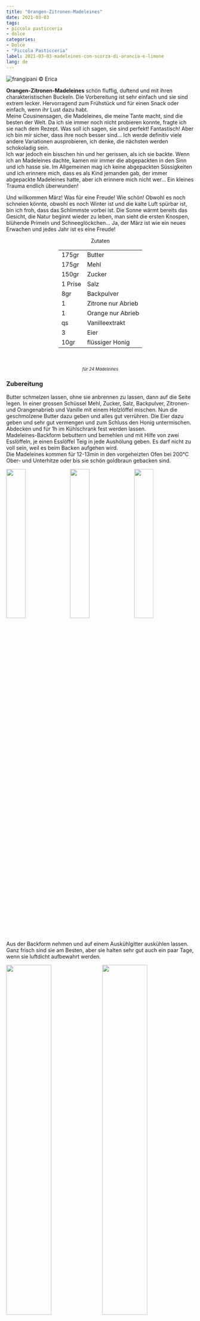 ```yaml
---
title: "Orangen-Zitronen-Madeleines"
date: 2021-03-03
tags: 
- piccola pasticceria
- dolce
categories:
- Dolce
- "Piccola Pasticceria"
label: 2021-03-03-madeleines-con-scorza-di-arancia-e-limone
lang: de 
---
```

![](../2021-03-03-madeleines-con-scorza-di-arancia-e-limone/header.jpeg "frangipani © Erica")

**Orangen-Zitronen-Madeleines** schön fluffig, duftend und mit ihren charakteristischen Buckeln. Die Vorbereitung ist sehr einfach und sie sind extrem lecker. Hervorragend zum Frühstück und für einen Snack oder einfach, wenn ihr Lust dazu habt.
<br />
Meine Cousinen ​​sagen, die Madeleines, die meine Tante macht, sind die besten der Welt. Da ich sie immer noch nicht probieren konnte, fragte ich sie nach dem Rezept. Was soll ich sagen, sie sind perfekt! Fantastisch! Aber ich bin mir sicher, dass ihre noch besser sind... Ich werde definitiv viele andere Variationen ausprobieren, ich denke, die nächsten werden schokoladig sein.
<br />
Ich war jedoch ein bisschen hin und her gerissen, als ich sie backte. Wenn ich an Madeleines dachte, kamen mir immer die abgepackten in den Sinn und ich hasse sie. Im Allgemeinen mag ich keine abgepackten Süssigkeiten und ich erinnere mich, dass es als Kind jemanden gab, der immer abgepackte Madeleines hatte, aber ich erinnere mich nicht wer... Ein kleines Trauma endlich überwunden!

Und willkommen März! Was für eine Freude! Wie schön! Obwohl es noch schneien könnte, obwohl es noch Winter ist und die kalte Luft spürbar ist, bin ich froh, dass das Schlimmste vorbei ist. Die Sonne wärmt bereits das Gesicht, die Natur beginnt wieder zu leben, man sieht die ersten Knospen, blühende Primeln und Schneeglöckchen... Ja, der März ist wie ein neues Erwachen und jedes Jahr ist es eine Freude!

<div id="wrapper" style="text-align: center">
  <div id="yourdiv" style="display: inline-block;">
    <div class="ingredients" itemscope itemtype="http://schema.org/Recipe">
      <span itemprop="name" style="display:none;">Orangen-Zitronen-Madeleines</span>
      <span itemprop="recipeCategory" style="display:none;">Süsses</span>
      <img itemprop="image" style="display:none;" class="ignore-gallery-item" src="../2021-03-03-madeleines-con-scorza-di-arancia-e-limone/header.jpeg"/>
      <span itemprop="author" style="display:none;">Erica Raiano</span>
      <span itemprop="description" style="display:none;">Orangen-Zitronen-Madeleines schön fluffig, duftend und mit ihren charakteristischen Buckeln. Die Vorbereitung ist sehr einfach und sie sind extrem lecker.</span>
      <div class="ingredients-title">Zutaten</div>
      <table>
        <tbody>
          <tr itemprop="recipeIngredient">
            <td>175gr</td>
            <td>Butter</td>
          </tr>
          <tr itemprop="recipeIngredient">
            <td>175gr</td>
            <td>Mehl</td>
          </tr>
          <tr itemprop="recipeIngredient">
            <td>150gr</td>
            <td>Zucker</td>
          </tr>
          <tr itemprop="recipeIngredient">
            <td>1 Prise</td>
            <td>Salz</td>
          </tr>
          <tr itemprop="recipeIngredient">
            <td>8gr</td>
            <td>Backpulver</td>
          </tr>
          <tr itemprop="recipeIngredient">
            <td>1</td>
            <td>Zitrone nur Abrieb</td>
          </tr>
          <tr itemprop="recipeIngredient">
            <td>1</td>
            <td>Orange nur Abrieb</td>
          </tr>
          <tr itemprop="recipeIngredient">
            <td>qs</td>
            <td>Vanilleextrakt</td>
          </tr>
          <tr itemprop="recipeIngredient">
            <td>3</td>
            <td>Eier</td>
          </tr>
          <tr itemprop="recipeIngredient">
            <td>10gr</td>
            <td>flüssiger Honig</td>
          </tr>
        </tbody>
      </table>
      <br></br>
      <i class="pull-right" style="font-size: 80%;" itemprop="recipeYield">für 24 Madeleines</i>
    </div>
  </div>
</div>


<h3>
  <font color="grey">
    <i class="fa-solid fa-gears"></i>
  </font> Zubereitung
</h3>

Butter schmelzen lassen, ohne sie anbrennen zu lassen, dann auf die Seite legen. In einer grossen Schüssel Mehl, Zucker, Salz, Backpulver, Zitronen- und Orangenabrieb und Vanille mit einem Holzlöffel mischen. Nun die geschmolzene Butter dazu geben und alles gut verrühren. Die Eier dazu geben und sehr gut vermengen und zum Schluss den Honig untermischen. Abdecken und für 1h im Kühlschrank fest werden lassen.
<br />
Madeleines-Backform bebuttern und bemehlen und mit Hilfe von zwei Esslöffeln, je einen Esslöffel Teig in jede Aushölung geben. Es darf nicht zu voll sein, weil es beim Backen aufgehen wird.
<br />
Die Madeleines kommen für 12-13min in den vorgeheizten Ofen bei 200°C Ober- und Unterhitze oder bis sie schön goldbraun gebacken sind.
<p>
  <div style="width: 100%; margin-bottom: 0">
    <img style="float: left; width: 32%; margin-right: 1%;" src="../2021-03-03-madeleines-con-scorza-di-arancia-e-limone/impasto.jpeg" alt="" title="frangipani © Erica" />
    <img style="float: left; width: 32%; margin-right: 1%; margin-left: 1%;" src="../2021-03-03-madeleines-con-scorza-di-arancia-e-limone/teglia.jpeg" alt="" title="frangipani © Erica" />
    <img style="float: left; width: 32%; margin-left: 1%;" src="../2021-03-03-madeleines-con-scorza-di-arancia-e-limone/madeleines.jpeg" alt="" title="frangipani © Erica" />
    <div style="clear: both"></div>
  </div>
</p>

Aus der Backform nehmen und auf einem Auskühlgitter auskühlen lassen. Ganz frisch sind sie am Besten, aber sie halten sehr gut auch ein paar Tage, wenn sie luftdicht aufbewahrt werden.
<p>
  <div style="width: 100%; margin-bottom: 0">
    <img style="float: left; width: 49%; margin-right: 1%" src="../2021-03-03-madeleines-con-scorza-di-arancia-e-limone/risultato1.jpeg" alt="" title="frangipani © Erica" />
    <img style="float: left; width: 49%; margin-left: 1%" src="../2021-03-03-madeleines-con-scorza-di-arancia-e-limone/risultato2.jpeg" alt="" title="frangipani © Erica" />
    <div style="clear: both"></div>
  </div>
</p>

<p>
  <div style="width: 100%; margin-bottom: 0">
    <img style="float: left; width: 49%; margin-right: 1%" src="../2021-03-03-madeleines-con-scorza-di-arancia-e-limone/risultato3.jpeg" alt="" title="frangipani © Erica" />
    <img style="float: left; width: 49%; margin-left: 1%" src="../2021-03-03-madeleines-con-scorza-di-arancia-e-limone/risultato4.jpeg" alt="" title="frangipani © Erica" />
    <div style="clear: both"></div>
  </div>
</p>

![](../2021-03-03-madeleines-con-scorza-di-arancia-e-limone/risultato5.jpeg "frangipani © Erica")

<p>
  <div style="width: 100%; margin-bottom: 0">
    <img style="float: left; width: 49%; margin-right: 1%" src="../2021-03-03-madeleines-con-scorza-di-arancia-e-limone/risultato6.jpeg" alt="" title="frangipani © Erica" />
    <img style="float: left; width: 49%; margin-left: 1%" src="../2021-03-03-madeleines-con-scorza-di-arancia-e-limone/risultato7.jpeg" alt="" title="frangipani © Erica" />
    <div style="clear: both"></div>
  </div>
</p>

<p>
  <div style="width: 100%; margin-bottom: 0">
    <img style="float: left; width: 49%; margin-right: 1%" src="../2021-03-03-madeleines-con-scorza-di-arancia-e-limone/risultato8.jpeg" alt="" title="frangipani © Erica" />
    <img style="float: left; width: 49%; margin-left: 1%" src="../2021-03-03-madeleines-con-scorza-di-arancia-e-limone/risultato9.jpeg" alt="" title="frangipani © Erica" />
    <div style="clear: both"></div>
  </div>
</p>

![](../2021-03-03-madeleines-con-scorza-di-arancia-e-limone/risultato10.jpeg "frangipani © Erica")

<h4>Buon appetito
  <font color="red">
    <i class="fa-regular fa-face-smile"></i>
  </font>
</h4>